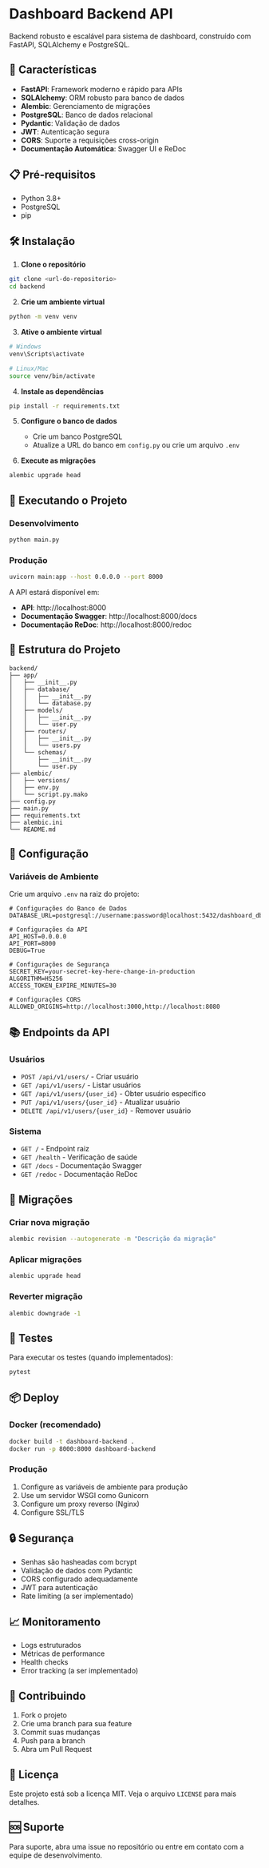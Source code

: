 # Dashboard Backend API

Backend robusto e escalável para sistema de dashboard, construído com FastAPI, SQLAlchemy e PostgreSQL.

## 🚀 Características

- **FastAPI**: Framework moderno e rápido para APIs
- **SQLAlchemy**: ORM robusto para banco de dados
- **Alembic**: Gerenciamento de migrações
- **PostgreSQL**: Banco de dados relacional
- **Pydantic**: Validação de dados
- **JWT**: Autenticação segura
- **CORS**: Suporte a requisições cross-origin
- **Documentação Automática**: Swagger UI e ReDoc

## 📋 Pré-requisitos

- Python 3.8+
- PostgreSQL
- pip

## 🛠️ Instalação

1. **Clone o repositório**
```bash
git clone <url-do-repositorio>
cd backend
```

2. **Crie um ambiente virtual**
```bash
python -m venv venv
```

3. **Ative o ambiente virtual**
```bash
# Windows
venv\Scripts\activate

# Linux/Mac
source venv/bin/activate
```

4. **Instale as dependências**
```bash
pip install -r requirements.txt
```

5. **Configure o banco de dados**
   - Crie um banco PostgreSQL
   - Atualize a URL do banco em `config.py` ou crie um arquivo `.env`

6. **Execute as migrações**
```bash
alembic upgrade head
```

## 🚀 Executando o Projeto

### Desenvolvimento
```bash
python main.py
```

### Produção
```bash
uvicorn main:app --host 0.0.0.0 --port 8000
```

A API estará disponível em:
- **API**: http://localhost:8000
- **Documentação Swagger**: http://localhost:8000/docs
- **Documentação ReDoc**: http://localhost:8000/redoc

## 📁 Estrutura do Projeto

```
backend/
├── app/
│   ├── __init__.py
│   ├── database/
│   │   ├── __init__.py
│   │   └── database.py
│   ├── models/
│   │   ├── __init__.py
│   │   └── user.py
│   ├── routers/
│   │   ├── __init__.py
│   │   └── users.py
│   └── schemas/
│       ├── __init__.py
│       └── user.py
├── alembic/
│   ├── versions/
│   ├── env.py
│   └── script.py.mako
├── config.py
├── main.py
├── requirements.txt
├── alembic.ini
└── README.md
```

## 🔧 Configuração

### Variáveis de Ambiente

Crie um arquivo `.env` na raiz do projeto:

```env
# Configurações do Banco de Dados
DATABASE_URL=postgresql://username:password@localhost:5432/dashboard_db

# Configurações da API
API_HOST=0.0.0.0
API_PORT=8000
DEBUG=True

# Configurações de Segurança
SECRET_KEY=your-secret-key-here-change-in-production
ALGORITHM=HS256
ACCESS_TOKEN_EXPIRE_MINUTES=30

# Configurações CORS
ALLOWED_ORIGINS=http://localhost:3000,http://localhost:8080
```

## 📚 Endpoints da API

### Usuários

- `POST /api/v1/users/` - Criar usuário
- `GET /api/v1/users/` - Listar usuários
- `GET /api/v1/users/{user_id}` - Obter usuário específico
- `PUT /api/v1/users/{user_id}` - Atualizar usuário
- `DELETE /api/v1/users/{user_id}` - Remover usuário

### Sistema

- `GET /` - Endpoint raiz
- `GET /health` - Verificação de saúde
- `GET /docs` - Documentação Swagger
- `GET /redoc` - Documentação ReDoc

## 🔄 Migrações

### Criar nova migração
```bash
alembic revision --autogenerate -m "Descrição da migração"
```

### Aplicar migrações
```bash
alembic upgrade head
```

### Reverter migração
```bash
alembic downgrade -1
```

## 🧪 Testes

Para executar os testes (quando implementados):
```bash
pytest
```

## 📦 Deploy

### Docker (recomendado)
```bash
docker build -t dashboard-backend .
docker run -p 8000:8000 dashboard-backend
```

### Produção
1. Configure as variáveis de ambiente para produção
2. Use um servidor WSGI como Gunicorn
3. Configure um proxy reverso (Nginx)
4. Configure SSL/TLS

## 🔒 Segurança

- Senhas são hasheadas com bcrypt
- Validação de dados com Pydantic
- CORS configurado adequadamente
- JWT para autenticação
- Rate limiting (a ser implementado)

## 📈 Monitoramento

- Logs estruturados
- Métricas de performance
- Health checks
- Error tracking (a ser implementado)

## 🤝 Contribuindo

1. Fork o projeto
2. Crie uma branch para sua feature
3. Commit suas mudanças
4. Push para a branch
5. Abra um Pull Request

## 📄 Licença

Este projeto está sob a licença MIT. Veja o arquivo `LICENSE` para mais detalhes.

## 🆘 Suporte

Para suporte, abra uma issue no repositório ou entre em contato com a equipe de desenvolvimento. 